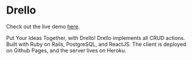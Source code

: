 # Drello

Check out the live demo [here](https://hextobin.github.io/ideaboardclient).

Put Your Ideas Together, with Drello! Drello implements all CRUD actions. Built with Ruby on Rails, PostgreSQL, and ReactJS. The client is deployed on Github Pages, and the server lives on Heroku.


